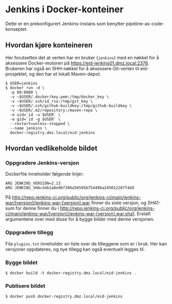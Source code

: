 # Jenkins i Docker-konteiner

Dette er en prekonfigurert Jenkins-instans som benytter pipeline-as-code-konseptet.

## Hvordan kjøre konteineren

Her forutsettes det at verten har en bruker (`jenkins`) med en nøkkel for å aksessere Docker-motoren på https://eid-jenkins01.dmz.local:2376. Brukeren har også en SHH-nøkkel for å aksessere Git-verten til eid-prosjektet, og den har et lokalt Maven-depot.

```
$ USER=jenkins
$ docker run -d \
  -p 80:8080 \
  -v ~$USER/.docker/key.pem:/tmp/docker_key \
  -v ~$USER/.ssh/id_rsa:/tmp/git_key \
  -v ~$USER/.ssh/github-buildkey:/tmp/github-buildkey \
  -v ~$USER/.m2/repository:/maven-repo \
  -e uid=`id -u $USER` \
  -e gid=`id -g $USER` \
  --restart=unless-stopped \
  --name jenkins \
  docker-registry.dmz.local/eid-jenkins
```

## Hvordan vedlikeholde bildet

### Oppgradere Jenkins-versjon

Dockerfile inneholder følgende linjer:

```
ARG JENKINS_VERSION=2.13
ARG JENKINS_SHA=3eb1a8e9bf396a56595b75449ba245012287f4dd
```

På http://repo.jenkins-ci.org/public/org/jenkins-ci/main/jenkins-war/[versjon]/jenkins-war-[versjon].war finner du siste versjon, og SHA1-sum for denne finner du i http://repo.jenkins-ci.org/public/org/jenkins-ci/main/jenkins-war/[versjon]/jenkins-war-[versjon].war.sha1. Erstatt argumentene over med disse for å bygge bilder med denne versjonen.

### Oppgradere tillegg

Fila `plugins.txt` inneholder en liste over de tilleggene som er i bruk. Her kan versjoner oppdateres, og nye tillegg kan også eventuelt legges til.

### Bygge bildet

```
$ docker build -t docker-registry.dmz.local/eid-jenkins .
```

### Publisere bildet

```
$ docker push docker-registry.dmz.local/eid-jenkins
```
